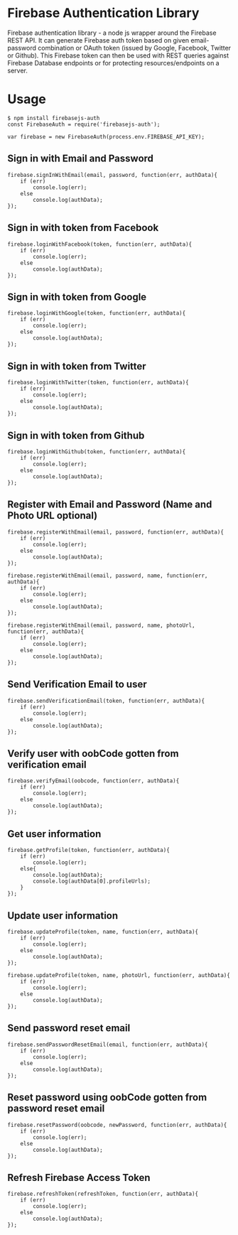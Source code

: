 Firebase Authentication Library
================================

Firebase authentication library - a node js wrapper around the Firebase REST API. It can generate Firebase auth token based on given email-password combination or OAuth token (issued by Google, Facebook, Twitter or Github). This Firebase token can then be used with REST queries against Firebase Database endpoints or for protecting resources/endpoints on a server.

# Usage
```
$ npm install firebasejs-auth
const FirebaseAuth = require('firebasejs-auth');

var firebase = new FirebaseAuth(process.env.FIREBASE_API_KEY);
```

## Sign in with Email and Password
```
firebase.signInWithEmail(email, password, function(err, authData){
	if (err)
		console.log(err);
	else
		console.log(authData);
});
```

## Sign in with token from Facebook
```
firebase.loginWithFacebook(token, function(err, authData){
	if (err)
		console.log(err);
	else
		console.log(authData);
});
```

## Sign in with token from Google
```
firebase.loginWithGoogle(token, function(err, authData){
	if (err)
		console.log(err);
	else
		console.log(authData);
});
```

## Sign in with token from Twitter
```
firebase.loginWithTwitter(token, function(err, authData){
	if (err)
		console.log(err);
	else
		console.log(authData);
});
```

## Sign in with token from Github
```
firebase.loginWithGithub(token, function(err, authData){
	if (err)
		console.log(err);
	else
		console.log(authData);
});
```

## Register with Email and Password (Name and Photo URL optional)
```
firebase.registerWithEmail(email, password, function(err, authData){
	if (err)
		console.log(err);
	else
		console.log(authData);
});

firebase.registerWithEmail(email, password, name, function(err, authData){
	if (err)
		console.log(err);
	else
		console.log(authData);
});

firebase.registerWithEmail(email, password, name, photoUrl, function(err, authData){
	if (err)
		console.log(err);
	else
		console.log(authData);
});
```

## Send Verification Email to user
```
firebase.sendVerificationEmail(token, function(err, authData){
	if (err)
		console.log(err);
	else
		console.log(authData);
});
```

## Verify user with oobCode gotten from verification email
```
firebase.verifyEmail(oobcode, function(err, authData){
	if (err)
		console.log(err);
	else
		console.log(authData);
});
```

## Get user information
```
firebase.getProfile(token, function(err, authData){
	if (err)
		console.log(err);
	else{
		console.log(authData);
		console.log(authData[0].profileUrls);
	}
});
```

## Update user information
```
firebase.updateProfile(token, name, function(err, authData){
	if (err)
		console.log(err);
	else
		console.log(authData);
});

firebase.updateProfile(token, name, photoUrl, function(err, authData){
	if (err)
		console.log(err);
	else
		console.log(authData);
});
```

## Send password reset email
```
firebase.sendPasswordResetEmail(email, function(err, authData){
	if (err)
		console.log(err);
	else
		console.log(authData);
});
```

## Reset password using oobCode gotten from password reset email
```
firebase.resetPassword(oobcode, newPassword, function(err, authData){
	if (err)
		console.log(err);
	else
		console.log(authData);
});
```
## Refresh Firebase Access Token
```
firebase.refreshToken(refreshToken, function(err, authData){
	if (err)
		console.log(err);
	else
		console.log(authData);
});
```
